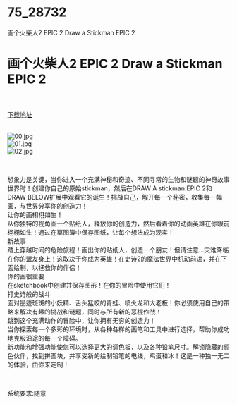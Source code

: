 # 75_28732
画个火柴人2 EPIC 2 Draw a Stickman EPIC 2
# 画个火柴人2 EPIC 2 Draw a Stickman EPIC 2
 <br/></br>
[下载地址](https://www.switch520.cc/article/28732 "下载地址")
<br/></br>

<p><img title="00.jpg" src="https://www.switch520.cc/muke_img/2022_03_26_9d8cc6c91a934.jpg" alt="00.jpg"><br>
<img title="01.jpg" src="https://www.switch520.cc/muke_img/2022_03_26_824e4c927c635.jpg" alt="01.jpg"><br>
<img title="02.jpg" src="https://www.switch520.cc/muke_img/2022_03_26_fdbf4ff95d132.jpg" alt="02.jpg"></p>
<p>&nbsp;</p>
<p>想象力是关键，当你进入一个充满神秘和奇迹、不同寻常的生物和谜题的神奇故事世界时！创建你自己的原始stickman，然后在DRAW A stickman:EPIC 2和DRAW BELOW扩展中观看它的诞生！挑战自己，解开每一个秘密，收集每一幅画，与世界分享你的创造力！<br>
让你的画栩栩如生！<br>
从你独特的视角画一个贴纸人，释放你的创造力，然后看着你的动画英雄在你眼前栩栩如生！通过在草图簿中保存图纸，让每个想法成为现实！<br>
新故事<br>
踏上穿越时间的危险旅程！画出你的贴纸人，创造一个朋友！但请注意…灾难降临在你的盟友身上！这取决于你成为英雄！在史诗2的魔法世界中机动前进，并在下面绘制，以拯救你的伴侣！<br>
你的画很重要<br>
在sketchbook中创建并保存图形！在你的冒险中使用它们！<br>
打史诗般的战斗<br>
面对墨迹斑斑的小妖精、舌头猛咬的青蛙、喷火龙和大老板！你必须使用自己的策略来解决有趣的挑战和谜题，同时与所有新的恶棍作战！<br>
跳到这个充满动作的冒险中，让你拥有无穷的创造力！<br>
当你探索每一个多彩的环境时，从各种各样的画笔和工具中进行选择，帮助你成功地克服沿途的每一个障碍。<br>
新功能和增强功能使您可以选择更大的调色板，以及各种铅笔尺寸。解锁隐藏的颜色伙伴，找到拼图块，并享受新的绘制铅笔的电线，鸡蛋和冰！这是一种独一无二的体验，由你来定制！</p>
<p>&nbsp;</p>
<p>系统要求:随意</p>



